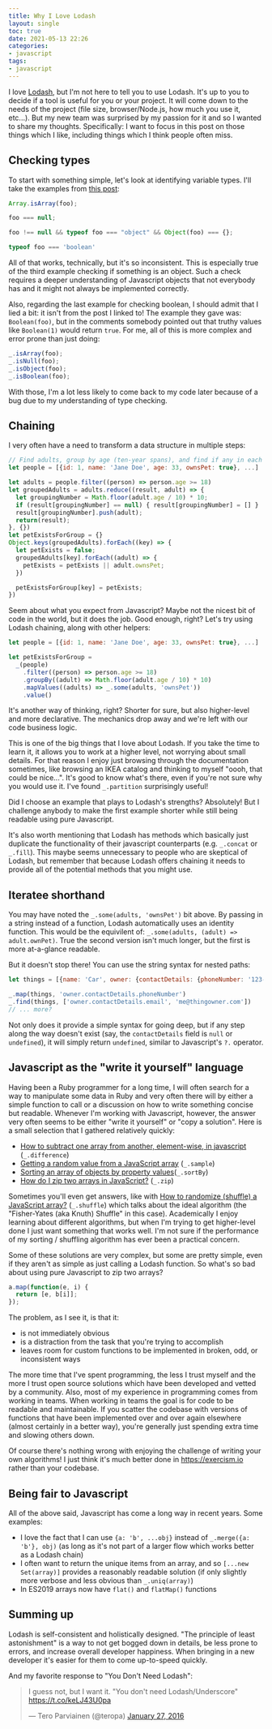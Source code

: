 ```yaml
---
title: Why I Love Lodash
layout: single
toc: true
date: 2021-05-13 22:26
categories:
- javascript
tags:
- javascript
---
```


I love [Lodash](https://lodash.com/), but I'm not here to tell you to use Lodash.  It's up to you to decide if a tool is useful for you or your project.  It will come down to the needs of the project (file size, browser/Node.js, how much you use it, etc...).  But my new team was surprised by my passion for it and so I wanted to share my thoughts.  Specifically: I want to focus in this post on those things which I like, including things which I think people often miss.

## Checking types

To start with something simple, let's look at identifying variable types.  I'll take the examples from [this post](https://dev.to/jmitchell38488/it-s-time-to-let-go-of-lodash-221f):

```javascript
Array.isArray(foo);

foo === null;

foo !== null && typeof foo === "object" && Object(foo) === {};

typeof foo === 'boolean'
```

All of that works, technically, but it's so inconsistent.  This is especially true of the third example checking if something is an object.  Such a check requires a deeper understanding of Javascript objects that not everybody has and it might not always be implemented correctly.

Also, regarding the last example for checking boolean, I should admit that I lied a bit: it isn't from the post I linked to!  The example they gave was: `Boolean(foo)`, but in the comments somebody pointed out that truthy values like `Boolean(1)` would return `true`.  For me, all of this is more complex and error prone than just doing:

```javascript
_.isArray(foo);
_.isNull(foo);
_.isObject(foo);
_.isBoolean(foo);
```

With those, I'm a lot less likely to come back to my code later because of a bug due to my understanding of type checking.

## Chaining

I very often have a need to transform a data structure in multiple steps:

```javascript
// Find adults, group by age (ten-year spans), and find if any in each group own a pet
let people = [{id: 1, name: 'Jane Doe', age: 33, ownsPet: true}, ...]

let adults = people.filter((person) => person.age >= 18)
let groupedAdults = adults.reduce((result, adult) => {
  let groupingNumber = Math.floor(adult.age / 10) * 10;
  if (result[groupingNumber] == null) { result[groupingNumber] = [] }
  result[groupingNumber].push(adult);
  return(result);
}, {})
let petExistsForGroup = {}
Object.keys(groupedAdults).forEach((key) => {
  let petExists = false;
  groupedAdults[key].forEach((adult) => {
    petExists = petExists || adult.ownsPet;
  })

  petExistsForGroup[key] = petExists;
})
```

Seem about what you expect from Javascript?  Maybe not the nicest bit of code in the world, but it does the job.  Good enough, right?  Let's try using Lodash chaining, along with other helpers:

```javascript
let people = [{id: 1, name: 'Jane Doe', age: 33, ownsPet: true}, ...]

let petExistsForGroup =
  _(people)
    .filter((person) => person.age >= 18)
    .groupBy((adult) => Math.floor(adult.age / 10) * 10)
    .mapValues((adults) => _.some(adults, 'ownsPet'))
    .value()

```

It's another way of thinking, right?  Shorter for sure, but also higher-level and more declarative.  The mechanics drop away and we're left with our code business logic.

This is one of the big things that I love about Lodash.  If you take the time to learn it, it allows you to work at a higher level, not worrying about small details.  For that reason I enjoy just browsing through the documentation sometimes, like browsing an IKEA catalog and thinking to myself "oooh, that could be nice...".  It's good to know what's there, even if you're not sure why you would use it.  I've found `_.partition` surprisingly useful!

Did I choose an example that plays to Lodash's strengths?  Absolutely!  But I challenge anybody to make the first example shorter while still being readable using pure Javascript.

It's also worth mentioning that Lodash has methods which basically just duplicate the functionality of their javascript counterparts (e.g. `_.concat` or `_.fill`).  This maybe seems unnecessary to people who are skeptical of Lodash, but remember that because Lodash offers chaining it needs to provide all of the potential methods that you might use.

## Iteratee shorthand

You may have noted the `_.some(adults, 'ownsPet')` bit above.  By passing in a string instead of a function, Lodash automatically uses an identity function.  This would be the equivilent of: `_.some(adults, (adult) => adult.ownPet)`.  True the second version isn't much longer, but the first is more at-a-glance readable.

But it doesn't stop there!  You can use the string syntax for nested paths:

```javascript
let things = [{name: 'Car', owner: {contactDetails: {phoneNumber: '123-456-7890', email: 'me@thingowner.com'}}}, ...]

_.map(things, 'owner.contactDetails.phoneNumber')
_.find(things, ['owner.contactDetails.email', 'me@thingowner.com'])
// ... more?
```

Not only does it provide a simple syntax for going deep, but if any step along the way doesn't exist (say, the `contactDetails` field is `null` or `undefined`), it will simply return `undefined`, similar to Javascript's `?.` operator.

## Javascript as the "write it yourself" language

Having been a Ruby programmer for a long time, I will often search for a way to manipulate some data in Ruby and very often there will by either a simple function to call or a discussion on how to write something concise but readable.  Whenever I'm working with Javascript, however, the answer very often seems to be either "write it yourself" or "copy a solution".  Here is a small selection that I gathered relatively quickly:

 * [How to subtract one array from another, element-wise, in javascript](https://stackoverflow.com/questions/45342155/how-to-subtract-one-array-from-another-element-wise-in-javascript) (`_.difference`)
 * [Getting a random value from a JavaScript array](https://stackoverflow.com/questions/4550505/getting-a-random-value-from-a-javascript-array) (`_.sample`)
 * [Sorting an array of objects by property values](https://stackoverflow.com/questions/979256/sorting-an-array-of-objects-by-property-values)(`_.sortBy`)
 * [How do I zip two arrays in JavaScript?](https://stackoverflow.com/questions/22015684/how-do-i-zip-two-arrays-in-javascript) (`_.zip`)

Sometimes you'll even get answers, like with [How to randomize (shuffle) a JavaScript array?](https://stackoverflow.com/questions/2450954/how-to-randomize-shuffle-a-javascript-array) (`_.shuffle`) which talks about the ideal algorithm (the "Fisher-Yates (aka Knuth) Shuffle" in this case).  Academically I enjoy learning about different algorithms, but when I'm trying to get higher-level done I just want something that works well.  I'm not sure if the performance of my sorting / shuffling algorithm has ever been a practical concern.

Some of these solutions are very complex, but some are pretty simple, even if they aren't as simple as just calling a Lodash function.  So what's so bad about using pure Javascript to zip two arrays?

```javascript
a.map(function(e, i) {
  return [e, b[i]];
});
```

The problem, as I see it, is that it:

 * is not immediately obvious
 * is a distraction from the task that you're trying to accomplish
 * leaves room for custom functions to be implemented in broken, odd, or inconsistent ways

The more time that I've spent programming, the less I trust myself and the more I trust open source solutions which have been developed and vetted by a community.  Also, most of my experience in programming comes from working in teams.  When working in teams the goal is for code to be readable and maintainable.  If you scatter the codebase with versions of functions that have been implemented over and over again elsewhere (almost certainly in a better way), you're generally just spending extra time and slowing others down.

Of course there's nothing wrong with enjoying the challenge of writing your own algorithms!  I just think it's much better done in https://exercism.io rather than your codebase.

## Being fair to Javascript

All of the above said, Javascript has come a long way in recent years.  Some examples:

 * I love the fact that I can use `{a: 'b', ...obj}` instead of `_.merge({a: 'b'}, obj)` (as long as it's not part of a larger flow which works better as a Lodash chain)
 * I often want to return the unique items from an array, and so `[...new Set(array)]` provides a reasonably readable solution (if only slightly more verbose and less obvious than `_.uniq(array)`)
 * In ES2019 arrays now have `flat()` and `flatMap()` functions

## Summing up

Lodash is self-consistent and holistically designed.  "The principle of least astonishment" is a way to not get bogged down in details, be less prone to errors, and increase overall developer happiness.  When bringing in a new developer it's easier for them to come up-to-speed quickly.

And my favorite response to "You Don't Need Lodash":

<blockquote class="twitter-tweet"><p lang="en" dir="ltr">I guess not, but I want it. &quot;You don&#39;t need Lodash/Underscore&quot; <a href="https://t.co/keLJ43U0pa">https://t.co/keLJ43U0pa</a></p>&mdash; Tero Parviainen (@teropa) <a href="https://twitter.com/teropa/status/692280179666898944?ref_src=twsrc%5Etfw">January 27, 2016</a></blockquote> <script async src="https://platform.twitter.com/widgets.js" charset="utf-8"></script> 

